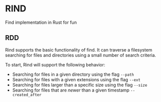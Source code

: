 # RIND

Find implementation in Rust for fun

## RDD

Rind supports the basic functionality of find. It can traverse a filesystem searching for files and directories using a small number of search criteria.

To start, Rind will support the following behavior:
- Searching for files in a given directory using the flag `--path`
- Searching for files with a given extensions using the flag `--ext`
- Searching for files larger than a specific size using the flag `--size`
- Searching for files that are _newer_ than a given timestamp `--created_after`
